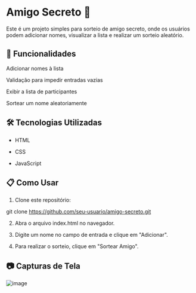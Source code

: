 # Amigo Secreto 🎁

Este é um projeto simples para sorteio de amigo secreto, onde os usuários podem adicionar nomes, visualizar a lista e realizar um sorteio aleatório.

## 🚀 Funcionalidades

Adicionar nomes à lista

Validação para impedir entradas vazias

Exibir a lista de participantes

Sortear um nome aleatoriamente

## 🛠️ Tecnologias Utilizadas

- HTML

- CSS

- JavaScript

## 📋 Como Usar

1. Clone este repositório:

git clone https://github.com/seu-usuario/amigo-secreto.git

2. Abra o arquivo index.html no navegador.

3. Digite um nome no campo de entrada e clique em "Adicionar".

4. Para realizar o sorteio, clique em "Sortear Amigo".

## 📷 Capturas de Tela

![image](https://github.com/user-attachments/assets/f5a22094-3769-43ee-ba90-93bd98bafce1)

